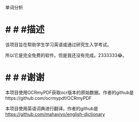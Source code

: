单词分析

# # # #描述

该项目旨在帮助学生学习英语或通过研究生入学考试。

所以它是完全免费的软件。但是我还没有完成。2333333😂。

# # # #谢谢
本项目使用OCRmyPDF获取ocr版本的原始数据。作者的github是https://github.com/ocrmypdf/OCRmyPDF

本项目使用英语词典进行翻译。作者的github是
https://github.com/mahavivo/english-dictionary